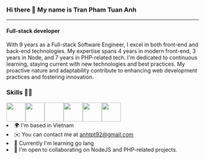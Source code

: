 ### Hi there 👋 My name is Tran Pham Tuan Anh
---
#### Full-stack developer

With 9 years as a Full-stack Software Engineer, I excel in both front-end and back-end technologies. My expertise spans 4 years in modern front-end, 3 years in Node, and 7 years in PHP-related tech. I'm dedicated to continuous learning, staying current with new technologies and best practices. My proactive nature and adaptability contribute to enhancing web development practices and fostering innovation.

### Skills 💪🏻
<div style="display: flex;">
  <img src="https://raw.githubusercontent.com/danielcranney/readme-generator/main/public/icons/skills/php-colored.svg" width="50" height="50">
  <img src="https://raw.githubusercontent.com/danielcranney/readme-generator/main/public/icons/skills/javascript-colored.svg" width="50" height="50">
  <img https://raw.githubusercontent.com/danielcranney/readme-generator/main/public/icons/skills/webpack-colored.svg width="50" height="50">
  <img src="https://raw.githubusercontent.com/danielcranney/readme-generator/main/public/icons/skills/typescript" width="50" height="50">
  <img src="https://raw.githubusercontent.com/danielcranney/readme-generator/main/public/icons/skills/nodejs-colored.svg" width="50" height="50">
  <img src="https://raw.githubusercontent.com/danielcranney/readme-generator/main/public/icons/skills/react-colored.svg" width="50" height="50">
</div

- 🌍 I'm based in Vietnam
- ✉️ You can contact me at anhtpt92@gmail.com
- 🧠 Currently I'm learning go lang
- 🤝 I'm open to collaborating on NodeJS and PHP-related projects.
